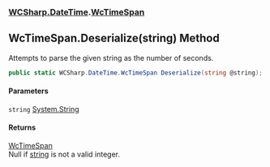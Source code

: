 ### [WCSharp.DateTime](WCSharp.DateTime.md 'WCSharp.DateTime').[WcTimeSpan](WCSharp.DateTime.WcTimeSpan.md 'WCSharp.DateTime.WcTimeSpan')

## WcTimeSpan.Deserialize(string) Method

Attempts to parse the given string as the number of seconds.

```csharp
public static WCSharp.DateTime.WcTimeSpan Deserialize(string @string);
```
#### Parameters

<a name='WCSharp.DateTime.WcTimeSpan.Deserialize(string).string'></a>

`string` [System.String](https://docs.microsoft.com/en-us/dotnet/api/System.String 'System.String')

#### Returns
[WcTimeSpan](WCSharp.DateTime.WcTimeSpan.md 'WCSharp.DateTime.WcTimeSpan')  
Null if [string](WCSharp.DateTime.WcTimeSpan.Deserialize(string).md#WCSharp.DateTime.WcTimeSpan.Deserialize(string).string 'WCSharp.DateTime.WcTimeSpan.Deserialize(string).string') is not a valid integer.